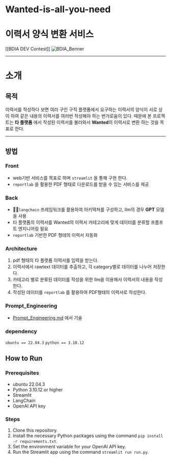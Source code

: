 # Wanted-is-all-you-need

# 이력서 양식 변환 서비스
[[BDIA DEV Contest]]
![BDIA_Benner](https://github.com/ETTE154/Wanted-is-all-you-need/assets/109407983/f47bdcb3-529e-4c56-bad2-07cec8f1c3db)
***
# 소개

## 목적
  이력서를 작성하다 보면 여러 구인 구직 플랫폼에서 요구하는 이력서의 양식이 서로 상이 하여 같은 내용의 이력서를 여러번 작성해야 하는 번거로움이 있다. 때문에 본 프로젝트는 **타 플랫폼** 에서 작성된 이력서를 불러와서 **Wanted**의 이력서로 변환 하는 것을 목표로 한다.
 
---
## 방법
### Front
- web기반 서비스를 목표로 하며 `streamlit` 을 통해 구현 한다.
- `reportlab` 을 활용한 PDF 형태로 다운로드를 받을 수 있는 서비스를 제공
### Back
- 🦜️🔗`langchain` 프레임워크를 활용하여 아키텍쳐를 구성하고, llm의 경우 **GPT** 모델을 사용
- 타 플랫폼의 이력서를 Wanted의 이력서 카테고리에 맞게 데이터를 분류할 프롬프트 엔지니어링 필요
- `reportlab` 기반한 PDF 형테의 이력서 자동화 
### Architecture
1. pdf 형태의 타 플랫폼 이력서를 입력을 받는다.
2. 이력서에서 rawtext 데이터를 추출하고, 각 category별로 데이터를 나누어 저장한다.
3. 카테고리 별로 분류된 데이터를 작성을 위한 llm을 이용해서 이력서의 내용을 작성한다. 
4. 작성된 데이터를 `reportlab` 를 활용하여 PDF형태의 이력서로 작성한다.

### Prompt_Engineering
- [Prompt_Engineering.md](https://github.com/ETTE154/Wanted-is-all-you-need/blob/main/Prompt_Engineering.md) 에서 기술

### dependency

`ubuntu == 22.04.3`
`python == 3.10.12`

## How to Run

### Prerequisites

- ubuntu 22.04.3
- Python 3.10.12 or higher
- Streamlit
- LangChain
- OpenAI API key

### Steps

1. Clone this repository.
2. Install the necessary Python packages using the command `pip install -r requirements.txt`.
3. Set the environment variable for your OpenAI API key.
4. Run the Streamlit app using the command `streamlit run run.py`.
